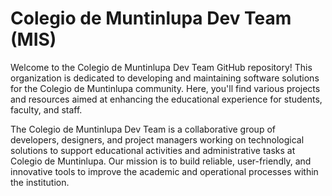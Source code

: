 # Colegio de Muntinlupa Dev Team (MIS)
Welcome to the Colegio de Muntinlupa Dev Team GitHub repository! This organization is dedicated to developing and maintaining software solutions for the Colegio de Muntinlupa community. Here, you'll find various projects and resources aimed at enhancing the educational experience for students, faculty, and staff.

The Colegio de Muntinlupa Dev Team is a collaborative group of developers, designers, and project managers working on technological solutions to support educational activities and administrative tasks at Colegio de Muntinlupa. Our mission is to build reliable, user-friendly, and innovative tools to improve the academic and operational processes within the institution.
